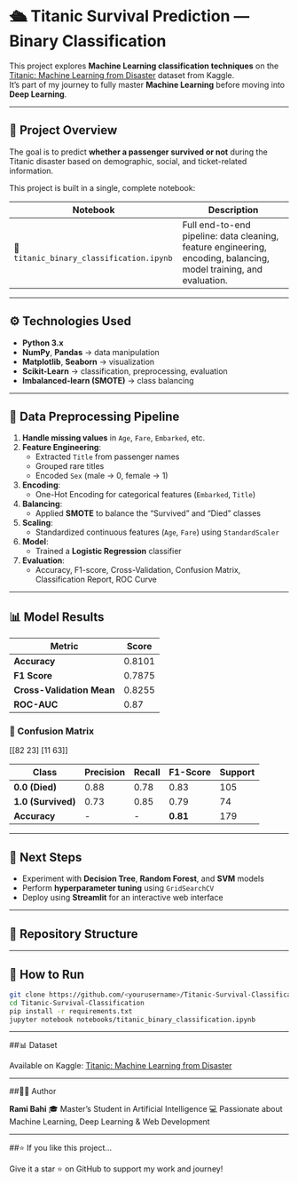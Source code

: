 # 🛳️ Titanic Survival Prediction — Binary Classification

This project explores **Machine Learning classification techniques** on the [Titanic: Machine Learning from Disaster](https://www.kaggle.com/c/titanic) dataset from Kaggle.  
It’s part of my journey to fully master **Machine Learning** before moving into **Deep Learning**.

---

## 📘 Project Overview

The goal is to predict **whether a passenger survived or not** during the Titanic disaster based on demographic, social, and ticket-related information.

This project is built in a single, complete notebook:

| Notebook | Description |
|-----------|--------------|
| 📓 `titanic_binary_classification.ipynb` | Full end-to-end pipeline: data cleaning, feature engineering, encoding, balancing, model training, and evaluation. |

---

## ⚙️ Technologies Used

- **Python 3.x**
- **NumPy**, **Pandas** → data manipulation  
- **Matplotlib**, **Seaborn** → visualization  
- **Scikit-Learn** → classification, preprocessing, evaluation  
- **Imbalanced-learn (SMOTE)** → class balancing  

---

## 🧩 Data Preprocessing Pipeline

1. **Handle missing values** in `Age`, `Fare`, `Embarked`, etc.  
2. **Feature Engineering**:  
   - Extracted `Title` from passenger names  
   - Grouped rare titles  
   - Encoded `Sex` (male → 0, female → 1)  
3. **Encoding**:  
   - One-Hot Encoding for categorical features (`Embarked`, `Title`)  
4. **Balancing**:  
   - Applied **SMOTE** to balance the “Survived” and “Died” classes  
5. **Scaling**:  
   - Standardized continuous features (`Age`, `Fare`) using `StandardScaler`  
6. **Model**:  
   - Trained a **Logistic Regression** classifier  
7. **Evaluation**:  
   - Accuracy, F1-score, Cross-Validation, Confusion Matrix, Classification Report, ROC Curve  

---

## 📊 Model Results

| Metric | Score |
|--------|--------|
| **Accuracy** | 0.8101 |
| **F1 Score** | 0.7875 |
| **Cross-Validation Mean** | 0.8255 |
| **ROC-AUC** | 0.87 |

### 🧠 Confusion Matrix

[[82 23]
[11 63]]

| Class | Precision | Recall | F1-Score | Support |
|--------|------------|--------|-----------|----------|
| **0.0 (Died)** | 0.88 | 0.78 | 0.83 | 105 |
| **1.0 (Survived)** | 0.73 | 0.85 | 0.79 | 74 |
| **Accuracy** | - | - | **0.81** | 179 |

---

## 🚀 Next Steps

- Experiment with **Decision Tree**, **Random Forest**, and **SVM** models  
- Perform **hyperparameter tuning** using `GridSearchCV`  
- Deploy using **Streamlit** for an interactive web interface  

---

## 🧾 Repository Structure


---

## 🧩 How to Run

```bash
git clone https://github.com/<yourusername>/Titanic-Survival-Classification.git
cd Titanic-Survival-Classification
pip install -r requirements.txt
jupyter notebook notebooks/titanic_binary_classification.ipynb
```

---

##📊 Dataset

Available on Kaggle: [Titanic: Machine Learning from Disaster](https://www.kaggle.com/c/titanic)

---

##👨‍💻 Author

**Rami Bahi**
🎓 Master’s Student in Artificial Intelligence
💻 Passionate about Machine Learning, Deep Learning & Web Development

---

##⭐ If you like this project...

Give it a star ⭐ on GitHub to support my work and journey!
